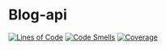 # Blog-api 
[![Lines of Code](https://sonarcloud.io/api/project_badges/measure?project=jakechadwell_blog-api&metric=ncloc)](https://sonarcloud.io/summary/new_code?id=jakechadwell_blog-api)
[![Code Smells](https://sonarcloud.io/api/project_badges/measure?project=jakechadwell_blog-api&metric=code_smells)](https://sonarcloud.io/summary/new_code?id=jakechadwell_blog-api)
[![Coverage](https://sonarcloud.io/api/project_badges/measure?project=jakechadwell_blog-api&metric=coverage)](https://sonarcloud.io/summary/new_code?id=jakechadwell_blog-api)
